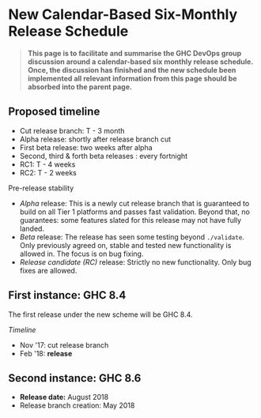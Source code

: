 # New Calendar-Based Six-Monthly Release Schedule


>
>
> **This page is to facilitate and summarise the GHC DevOps group discussion around a calendar-based six monthly release schedule. Once, the discussion has finished and the new schedule been implemented all relevant information from this page should be absorbed into the parent page.**
>
>

## Proposed timeline


- Cut release branch: T - 3 month
- Alpha release: shortly after release branch cut
- First beta release: two weeks after alpha
- Second, third & forth beta releases : every fortnight
- RC1: T - 4 weeks
- RC2: T - 2 weeks


Pre-release stability


- *Alpha* release: This is a newly cut release branch that is guaranteed to build on all Tier 1 platforms and passes fast validation. Beyond that, no guarantees: some features slated for this release may not have fully landed.
- *Beta* release: The release has seen some testing beyond `./validate`. Only previously agreed on, stable and tested new functionality is allowed in. The focus is on bug fixing.
- *Release candidate (RC)* release: Strictly no new functionality. Only bug fixes are allowed.

## First instance: GHC 8.4



The first release under the new scheme will be GHC 8.4.



*Timeline*


- Nov '17: cut release branch
- Feb '18: **release**

## Second instance: GHC 8.6


- **Release date:** August 2018
- Release branch creation: May 2018
